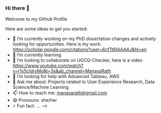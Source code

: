 ### Hi there 👋

Welcome to my Github Profile


Here are some ideas to get you started:

- 🔭 I’m currently working on my PhD dissertation changes and actively looking for oppurtunities. Here is my work: https://scholar.google.com/citations?user=6cfTt6IAAAAJ&hl=en
- 🌱 I’m currently learning 
- 👯 I’m looking to collaborate on UGCQ-Checker, here is a video https://www.youtube.com/watch?v=r1s5cIqtyMo&t=3s&ab_channel=ManasaRath
- 🤔 I’m looking for help with Advanced Tableau, AWS
- 💬 Ask me about: Projects related to User Experience Research, Data Science/Machine Learning 
- 📫 How to reach me: manasarath@gmail.com
- 😄 Pronouns: she/her
- ⚡ Fun fact: ...
-->
